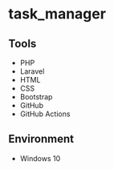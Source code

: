 # task_manager
## Tools
- PHP
- Laravel
- HTML
- CSS
- Bootstrap
- GitHub
- GitHub Actions

## Environment
- Windows 10
